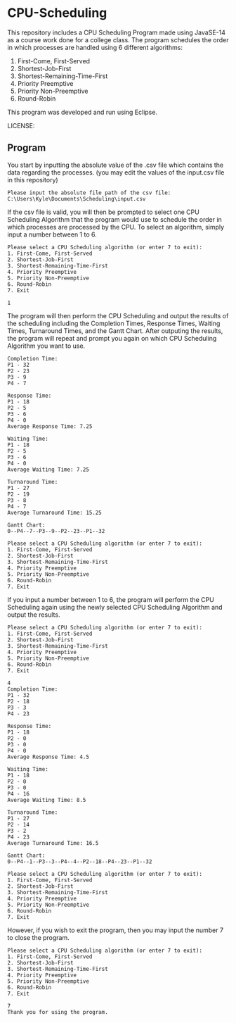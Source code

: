# CPU-Scheduling

This repository includes a CPU Scheduling Program made using JavaSE-14 as a course work done for a college class. The program schedules the order in which processes are handled using 6 different algorithms: 

1. First-Come, First-Served
2. Shortest-Job-First 
3. Shortest-Remaining-Time-First 
4. Priority Preemptive 
5. Priority Non-Preemptive 
6. Round-Robin 

This program was developed and run using Eclipse.

LICENSE: 

## Program

You start by inputting the absolute value of the .csv file which contains the data regarding the processes. (you may edit the values of the input.csv file in this repository)

```
Please input the absolute file path of the csv file:
C:\Users\Kyle\Documents\Scheduling\input.csv
```

If the csv file is valid, you will then be prompted to select one CPU Scheduling Algorithm that the program would use to schedule the order in which processes are processed by the CPU. To select an algorithm, simply input a number between 1 to 6.

```
Please select a CPU Scheduling algorithm (or enter 7 to exit): 
1. First-Come, First-Served 
2. Shortest-Job-First 
3. Shortest-Remaining-Time-First 
4. Priority Preemptive 
5. Priority Non-Preemptive 
6. Round-Robin 
7. Exit 

1
```

The program will then perform the CPU Scheduling and output the results of the scheduling including the Completion Times, Response Times, Waiting Times, Turnaround Times, and the Gantt Chart. After outputing the results, the program will repeat and prompt you again on which CPU Scheduling Algorithm you want to use.

```
Completion Time: 
P1 - 32
P2 - 23
P3 - 9
P4 - 7

Response Time: 
P1 - 18
P2 - 5
P3 - 6
P4 - 0
Average Response Time: 7.25

Waiting Time: 
P1 - 18
P2 - 5
P3 - 6
P4 - 0
Average Waiting Time: 7.25

Turnaround Time: 
P1 - 27
P2 - 19
P3 - 8
P4 - 7
Average Turnaround Time: 15.25

Gantt Chart:
0--P4--7--P3--9--P2--23--P1--32

Please select a CPU Scheduling algorithm (or enter 7 to exit): 
1. First-Come, First-Served 
2. Shortest-Job-First 
3. Shortest-Remaining-Time-First 
4. Priority Preemptive 
5. Priority Non-Preemptive 
6. Round-Robin 
7. Exit 
```

If you input a number between 1 to 6, the program will perform the CPU Scheduling again using the newly selected CPU Scheduling Algorithm and output the results.

```
Please select a CPU Scheduling algorithm (or enter 7 to exit): 
1. First-Come, First-Served 
2. Shortest-Job-First 
3. Shortest-Remaining-Time-First 
4. Priority Preemptive 
5. Priority Non-Preemptive 
6. Round-Robin 
7. Exit 

4
Completion Time: 
P1 - 32
P2 - 18
P3 - 3
P4 - 23

Response Time: 
P1 - 18
P2 - 0
P3 - 0
P4 - 0
Average Response Time: 4.5

Waiting Time: 
P1 - 18
P2 - 0
P3 - 0
P4 - 16
Average Waiting Time: 8.5

Turnaround Time: 
P1 - 27
P2 - 14
P3 - 2
P4 - 23
Average Turnaround Time: 16.5

Gantt Chart:
0--P4--1--P3--3--P4--4--P2--18--P4--23--P1--32

Please select a CPU Scheduling algorithm (or enter 7 to exit): 
1. First-Come, First-Served 
2. Shortest-Job-First 
3. Shortest-Remaining-Time-First 
4. Priority Preemptive 
5. Priority Non-Preemptive 
6. Round-Robin 
7. Exit 
```

However, if you wish to exit the program, then you may input the number 7 to close the program.

```
Please select a CPU Scheduling algorithm (or enter 7 to exit): 
1. First-Come, First-Served 
2. Shortest-Job-First 
3. Shortest-Remaining-Time-First 
4. Priority Preemptive 
5. Priority Non-Preemptive 
6. Round-Robin 
7. Exit 

7
Thank you for using the program.
```


